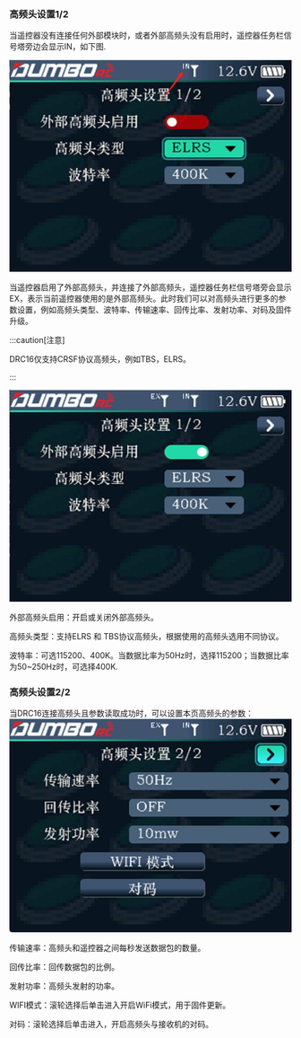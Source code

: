 ### 高频头设置1/2

当遥控器没有连接任何外部模块时，或者外部高频头没有启用时，遥控器任务栏信号塔旁边会显示IN，如下图.

![](..\pic\531.jpg)

当遥控器启用了外部高频头，并连接了外部高频头，遥控器任务栏信号塔旁会显示EX，表示当前遥控器使用的是外部高频头。此时我们可以对高频头进行更多的参数设置，例如高频头类型、波特率、传输速率、回传比率、发射功率、对码及固件升级。

:::caution[注意]

DRC16仅支持CRSF协议高频头，例如TBS，ELRS。

:::

![](../pic/532.jpg)

外部高频头启用：开启或关闭外部高频头。

高频头类型：支持ELRS 和 TBS协议高频头，根据使用的高频头选用不同协议。

波特率：可选115200、400K。当数据比率为50Hz时，选择115200；当数据比率为50~250Hz时，可选择400K.

### 高频头设置2/2

当DRC16连接高频头且参数读取成功时，可以设置本页高频头的参数：![](../pic/533.jpg)

传输速率：高频头和遥控器之间每秒发送数据包的数量。

回传比率：回传数据包的比例。

发射功率：高频头发射的功率。

WIFI模式：滚轮选择后单击进入开启WiFi模式，用于固件更新。

对码：滚轮选择后单击进入，开启高频头与接收机的对码。
